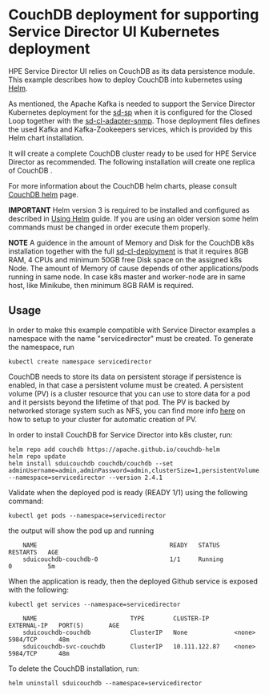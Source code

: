 CouchDB deployment for supporting Service Director UI Kubernetes deployment
==========================

HPE Service Director UI relies on CouchDB as its data persistence module. This example describes how to deploy CouchDB into kubernetes using [Helm](https://helm.sh/).

As mentioned, the Apache Kafka is needed to support the Service Director Kubernetes deployment for the [sd-sp](../../deployments/sd-sp) when it is configured for the Closed Loop together with the [sd-cl-adapter-snmp](../../deployments/sd-cl-adapter-snmp). Those deployment files defines the used Kafka and Kafka-Zookeepers services, which is provided by this Helm chart installation.

It will create a complete CouchDB cluster ready to be used for HPE Service Director as recommended. The following installation will create one replica of CouchDB .

For more information about the CouchDB helm charts, please consult [CouchDB helm](https://github.com/apache/couchdb-helm) page.

**IMPORTANT** Helm version 3 is required to be installed and configured as described in [Using Helm](https://helm.sh/docs/using_helm/) guide. If you are using an older version some helm commands must be changed in order execute them properly.

**NOTE** A guidence in the amount of Memory and Disk for the CouchDB k8s installation together with the full [sd-cl-deployment](../sd-cl-deployment) is that it requires 8GB RAM, 4 CPUs and minimum 50GB free Disk space on the assigned k8s Node. The amount of Memory of cause depends of other applications/pods running in same node. In case k8s master and worker-node are in same host, like Minikube, then minimum 8GB RAM is required.

Usage
-----

In order to make this example compatible with Service Director examples a namespace with the name "servicedirector" must be created. To generate the namespace, run

    kubectl create namespace servicedirector


CouchDB needs to store its data on persistent storage if persistence is enabled, in that case a persistent volume must be created. A persistent volume (PV) is a cluster resource that you can use to store data for a pod and it persists beyond the lifetime of that pod. The PV is backed by networked storage system such as NFS, you can find more info [here](../../docs/PersistentVolumes.md)  on how to setup to your cluster for automatic creation of PV.


In order to install CouchDB for Service Director into k8s cluster, run:

    helm repo add couchdb https://apache.github.io/couchdb-helm
    helm repo update
    helm install sduicouchdb couchdb/couchdb --set adminUsername=admin,adminPassword=admin,clusterSize=1,persistentVolume.enabled=true  --namespace=servicedirector --version 2.4.1

Validate when the deployed pod is ready (READY 1/1) using the following command:

    kubectl get pods --namespace=servicedirector

the output will show the pod up and running

```
    NAME                                     READY   STATUS             RESTARTS   AGE
    sduicouchdb-couchdb-0                    1/1     Running            0          5m

```

When the application is ready, then the deployed Github service is exposed with the following:

    kubectl get services --namespace=servicedirector

```
    NAME                          TYPE        CLUSTER-IP       EXTERNAL-IP   PORT(S)       AGE
    sduicouchdb-couchdb           ClusterIP   None             <none>        5984/TCP      48m
    sduicouchdb-svc-couchdb       ClusterIP   10.111.122.87    <none>        5984/TCP      48m
```



To delete the CouchDB installation, run:

    helm uninstall sduicouchdb --namespace=servicedirector
